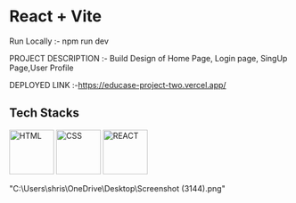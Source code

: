 # React + Vite
Run Locally :- npm run dev

PROJECT DESCRIPTION :- Build Design of Home Page, Login page, SingUp Page,User Profile



DEPLOYED LINK :-https://educase-project-two.vercel.app/



<h2>Tech Stacks</h2>
<p><img src="https://cdn.iconscout.com/icon/free/png-256/html-2752158-2284975.png?w=256&f=avif" width='80' alt="HTML" /> 
<img src="https://cdn.iconscout.com/icon/free/png-256/css-alt-3521367-2944811.png?w=256&f=avif" width='80' alt="CSS" />
<img src="https://cdn.iconscout.com/icon/free/png-256/react-3-1175109.png?w=256&f=avif" width='80' alt="REACT" />
</p>



"C:\Users\shris\OneDrive\Desktop\Screenshot (3144).png"
